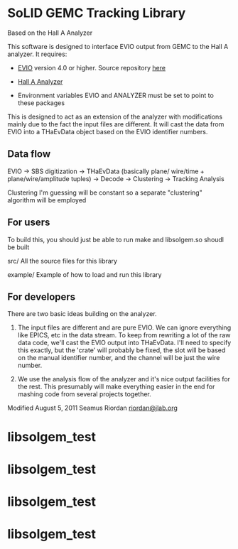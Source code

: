 SoLID GEMC Tracking Library
========================================================

Based on the Hall A Analyzer

This software is designed to interface EVIO output from
GEMC to the Hall A analyzer.  It requires:

* [EVIO](https://coda.jlab.org/wiki/index.php/Event_IO_%28evio%29) version 4.0
  or higher. Source repository
  [here](https://clas12svn.jlab.org/repos/clas12/evio/tags/evio-4.0/)

* [Hall A Analyzer](http://github.com/JeffersonLab/analyzer)

* Environment variables EVIO and ANALYZER must be
   set to point to these packages

This is designed to act as an extension of the analyzer
with modifications mainly due to the fact the input
files are different.  It will cast the data from
EVIO into a THaEvData object based on the EVIO
identifier numbers.

Data flow
---------
EVIO -> SBS digitization -> THaEvData (basically plane/
wire/time + plane/wire/amplitude tuples) -> Decode
-> Clustering -> Tracking Analysis

Clustering I'm guessing will be constant so a separate
"clustering" algorithm will be employed

For users
---------
To build this, you should just be able to run make
and libsolgem.so shoudl be built

src/
All the source files for this library

example/
Example of how to load and run this library

For developers
--------------
There are two basic ideas building on the analyzer.

1)  The input files are different and are pure EVIO.
    We can ignore everything like EPICS, etc in the data
    stream.  To keep from rewriting a lot of the raw
    data code, we'll cast the EVIO output into
    THaEvData.  I'll need to specify this exactly, but
    the 'crate' will probably be fixed, the slot will
    be based on the manual identifier number, and the
    channel will be just the wire number.

2)  We use the analysis flow of the analyzer and it's
    nice output facilities for the rest.  This presumably
    will make everything easier in the end for mashing
    code from several projects together.

Modified August 5, 2011
Seamus Riordan
riordan@jlab.org
# libsolgem_test
# libsolgem_test
# libsolgem_test
# libsolgem_test
